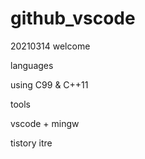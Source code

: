 # github_vscode
20210314
welcome 

languages

  using C99 & C++11 

tools

  vscode + mingw 

tistory
itre